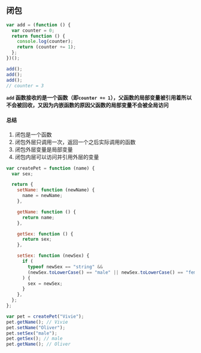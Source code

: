 ## 闭包

```js
var add = (function () {
  var counter = 0;
  return function () {
    console.log(counter);
    return (counter += 1);
  };
})();

add();
add();
add();
// counter = 3
```

**`add` 函数接收的是一个函数（即`counter += 1`），父函数的局部变量被引用着所以不会被回收，又因为内嵌函数的原因父函数的局部变量不会被全局访问**

#### 总结

1. 闭包是一个函数
2. 闭包外层只调用一次，返回一个之后实际调用的函数
3. 闭包外层变量是局部变量
4. 闭包内层可以访问并引用外层的变量

```js
var createPet = function (name) {
  var sex;

  return {
    setName: function (newName) {
      name = newName;
    },

    getName: function () {
      return name;
    },

    getSex: function () {
      return sex;
    },

    setSex: function (newSex) {
      if (
        typeof newSex == "string" &&
        (newSex.toLowerCase() == "male" || newSex.toLowerCase() == "female")
      ) {
        sex = newSex;
      }
    },
  };
};

var pet = createPet("Vivie");
pet.getName(); // Vivie
pet.setName("Oliver");
pet.setSex("male");
pet.getSex(); // male
pet.getName(); // Oliver
```
